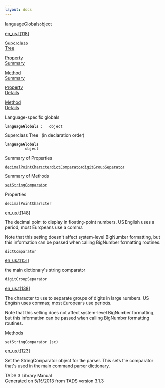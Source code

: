 ```yaml
---
layout: docs
---
```

<span class="title">languageGlobals</span><span class="type">object</span>

[en_us.t](../file/en_us.t.html)\[[118](../source/en_us.t.html#118)\]

[Superclass  
Tree](#_SuperClassTree_)

[Property  
Summary](#_PropSummary_)

[Method  
Summary](#_MethodSummary_)

[Property  
Details](#_Properties_)

[Method  
Details](#_Methods_)

<div class="fdesc">

Language-specific globals

**`languageGlobals`**` :   object`

</div>

<span id="_SuperClassTree_"></span>

<div class="mjhd">

<span class="hdln">Superclass Tree</span>   (in declaration order)

</div>

**`languageGlobals`**  
`         object`  
<span id="_PropSummary_"></span>

<div class="mjhd">

<span class="hdln">Summary of Properties</span>  

</div>

[`decimalPointCharacter`](#decimalPointCharacter)[`dictComparator`](#dictComparator)[`digitGroupSeparator`](#digitGroupSeparator)

<span id="_MethodSummary_"></span>

<div class="mjhd">

<span class="hdln">Summary of Methods</span>  

</div>

[`setStringComparator`](#setStringComparator)

<span id="_Properties_"></span>

<div class="mjhd">

<span class="hdln">Properties</span>  

</div>

<span id="decimalPointCharacter"></span>

`decimalPointCharacter`

[en_us.t](../file/en_us.t.html)\[[148](../source/en_us.t.html#148)\]

<div class="desc">

The decimal point to display in floating-point numbers. US English uses
a period; most Europeans use a comma.

Note that this setting doesn't affect system-level BigNumber formatting,
but this information can be passed when calling BigNumber formatting
routines.

</div>

<span id="dictComparator"></span>

`dictComparator`

[en_us.t](../file/en_us.t.html)\[[151](../source/en_us.t.html#151)\]

<div class="desc">

the main dictionary's string comparator

</div>

<span id="digitGroupSeparator"></span>

`digitGroupSeparator`

[en_us.t](../file/en_us.t.html)\[[138](../source/en_us.t.html#138)\]

<div class="desc">

The character to use to separate groups of digits in large numbers. US
English uses commas; most Europeans use periods.

Note that this setting does not affect system-level BigNumber
formatting, but this information can be passed when calling BigNumber
formatting routines.

</div>

<span id="_Methods_"></span>

<div class="mjhd">

<span class="hdln">Methods</span>  

</div>

<span id="setStringComparator"></span>

`setStringComparator (sc)`

[en_us.t](../file/en_us.t.html)\[[123](../source/en_us.t.html#123)\]

<div class="desc">

Set the StringComparator object for the parser. This sets the comparator
that's used in the main command parser dictionary.

</div>

<div class="ftr">

TADS 3 Library Manual  
Generated on 5/16/2013 from TADS version 3.1.3

</div>
